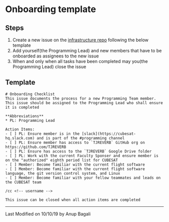 # Onboarding template
## Steps
1. Create a new issue on the [infrastructure repo](https://github.com/TJREVERB/infrastructure) following the below template
2. Add yourself(the Programming Lead) and new members that have to be onboarded as assignees to the new issue
3. When and only when all tasks have been completed may you(the Programming Lead) close the issue

## Template
```
# Onboarding Checklist
This issue documents the process for a new Programming Team member. This issue should be assigned to the Programming Lead who shall ensure it is completed

**Abbreviations**
* PL: Programming Lead

Action Items:
- [ ] PL: Ensure member is in the [slack](https://cubesat-hq.slack.com) and is part of the #programming channel
- [ ] PL: Ensure member has access to `TJREVERB` GitHub org on https://github.com/TJREVERB
- [ ] PL: Ensure has access to the `TJREVERB` Google Drive folder
- [ ] PL: Work with the current Faculty Sponser and ensure member is on the "authorized" eighth period list for CUBESAT
- [ ] Member: Become familiar with the current flight software 
- [ ] Member: Become familiar with the current flight software language, the git version control system, and Linux
- [ ] Member: Become familiar with your fellow teammates and leads on the CUBESAT team

/cc <!-- username -->

This issue can be closed when all action items are completed
```

---
Last Modified on 10/10/19 by Anup Bagali